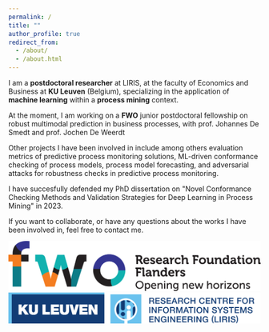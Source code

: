 ```yaml
---
permalink: /
title: ""
author_profile: true
redirect_from: 
  - /about/
  - /about.html
---
```


I am a **postdoctoral researcher** at LIRIS, at the faculty of Economics and Business at **KU Leuven** (Belgium), specializing in the application of **machine learning** within a **process mining** context. 

At the moment, I am working on a **FWO** junior postdoctoral fellowship on robust multimodal prediction in business processes, with prof. Johannes De Smedt and prof. Jochen De Weerdt

Other projects I have been involved in include among others evaluation metrics of predictive process monitoring solutions, ML-driven conformance checking of process models, process model forecasting, and adversarial attacks for robustness checks in predictive process monitoring.

I have succesfully defended my PhD dissertation on "Novel Conformance Checking Methods and Validation Strategies for Deep Learning in Process Mining" in 2023. 

If you want to collaborate, or have any questions about the works I have been involved in, feel free to contact me.

![](/images/fwo.jfif)
![](/images/liris.png)